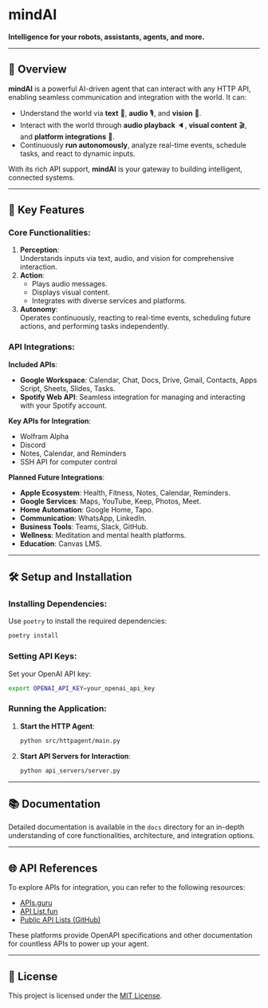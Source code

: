 # **mindAI**

**Intelligence for your robots, assistants, agents, and more.**

---

## 🚀 **Overview**

**mindAI** is a powerful AI-driven agent that can interact with any HTTP API, enabling seamless communication and
integration with the world. It can:

- Understand the world via **text** 💬, **audio** 🎙️, and **vision** 👀.
- Interact with the world through **audio playback** 🔈, **visual content** 🎬, and **platform integrations** 🤝.
- Continuously **run autonomously**, analyze real-time events, schedule tasks, and react to dynamic inputs.

With its rich API support, **mindAI** is your gateway to building intelligent, connected systems.

---

## 📌 **Key Features**

### Core Functionalities:

1. **Perception**:  
   Understands inputs via text, audio, and vision for comprehensive interaction.
2. **Action**:
    - Plays audio messages.
    - Displays visual content.
    - Integrates with diverse services and platforms.
3. **Autonomy**:  
   Operates continuously, reacting to real-time events, scheduling future actions, and performing tasks independently.

### API Integrations:

**Included APIs**:

- **Google Workspace**: Calendar, Chat, Docs, Drive, Gmail, Contacts, Apps Script, Sheets, Slides, Tasks.
- **Spotify Web API**: Seamless integration for managing and interacting with your Spotify account.

**Key APIs for Integration**:

- Wolfram Alpha
- Discord
- Notes, Calendar, and Reminders
- SSH API for computer control

**Planned Future Integrations**:

- **Apple Ecosystem**: Health, Fitness, Notes, Calendar, Reminders.
- **Google Services**: Maps, YouTube, Keep, Photos, Meet.
- **Home Automation**: Google Home, Tapo.
- **Communication**: WhatsApp, LinkedIn.
- **Business Tools**: Teams, Slack, GitHub.
- **Wellness**: Meditation and mental health platforms.
- **Education**: Canvas LMS.

---

## 🛠️ **Setup and Installation**

### Installing Dependencies:

Use `poetry` to install the required dependencies:

```bash
poetry install
```

### Setting API Keys:

Set your OpenAI API key:

```bash
export OPENAI_API_KEY=your_openai_api_key
```

### Running the Application:

1. **Start the HTTP Agent**:
   ```bash
   python src/httpagent/main.py
   ```  
2. **Start API Servers for Interaction**:
   ```bash
   python api_servers/server.py
   ```  

---

## 📚 **Documentation**

Detailed documentation is available in the `docs` directory for an in-depth understanding of core functionalities,
architecture, and integration options.

---

## 🌐 **API References**

To explore APIs for integration, you can refer to the following resources:

- [APIs.guru](https://apis.guru/)
- [API List.fun](https://apilist.fun/)
- [Public API Lists (GitHub)](https://github.com/public-api-lists/public-api-lists)

These platforms provide OpenAPI specifications and other documentation for countless APIs to power up your agent.

---

## 📝 **License**

This project is licensed under the [MIT License](LICENSE).  